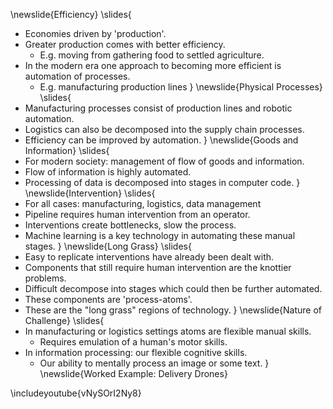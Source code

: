\newslide{Efficiency}
\slides{
* Economies driven by 'production'.
* Greater production comes with better efficiency.
    * E.g. moving from gathering food to settled agriculture.
* In the modern era one approach to becoming more efficient is automation of processes.
    *  E.g. manufacturing production lines
}
\newslide{Physical Processes}
\slides{
* Manufacturing processes consist of production lines and robotic automation.
* Logistics can also be decomposed into the supply chain processes.
* Efficiency can be improved by automation.
}
\newslide{Goods and Information}
\slides{
* For modern society: management of flow of goods and  information.
* Flow of information is highly automated.
* Processing of data is decomposed into stages in computer code. 
}
\newslide{Intervention}
\slides{
* For all cases:  manufacturing, logistics, data management
* Pipeline requires human intervention from an operator.
* Interventions create bottlenecks, slow the process.
* Machine learning is a key technology in automating these manual stages.
}
\newslide{Long Grass}
\slides{
* Easy to replicate interventions have already been dealt with.
* Components that still require human intervention are the knottier problems.
* Difficult decompose into stages which could then be further automated.
* These components are 'process-atoms'.
* These are the "long grass" regions of technology.
}
\newslide{Nature of Challenge}
\slides{
*  In manufacturing or logistics settings atoms are flexible manual skills.
    * Requires emulation of a human's motor skills.
* In information processing: our flexible cognitive skills.
    * Our ability to mentally process an image or some text. 
}
\newslide{Worked Example: Delivery Drones}

\includeyoutube{vNySOrI2Ny8}
